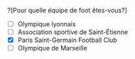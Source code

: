 ?[Pour quelle équipe de foot êtes-vous?]
-[ ] Olympique lyonnais
-[ ] Association sportive de Saint-Étienne
-[x] Paris Saint-Germain Football Club
-[ ] Olympique de Marseille
